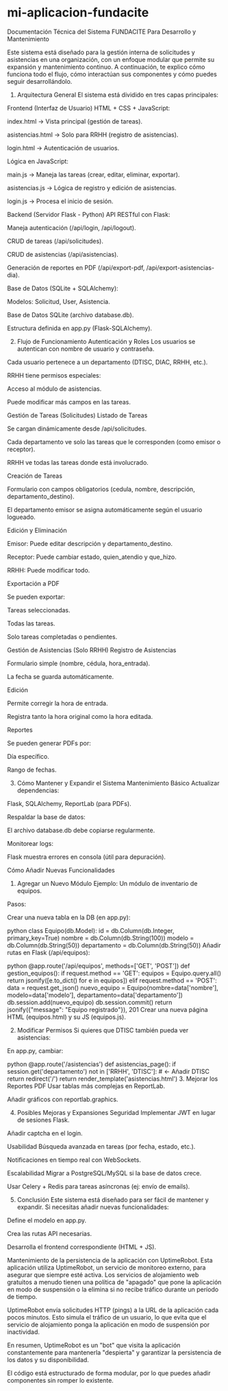 ﻿# mi-aplicacion-fundacite
Documentación Técnica del Sistema FUNDACITE
Para Desarrollo y Mantenimiento

Este sistema está diseñado para la gestión interna de solicitudes y asistencias en una organización, con un enfoque modular que permite su expansión y mantenimiento continuo. A continuación, te explico cómo funciona todo el flujo, cómo interactúan sus componentes y cómo puedes seguir desarrollándolo.

1. Arquitectura General
El sistema está dividido en tres capas principales:

Frontend (Interfaz de Usuario)
HTML + CSS + JavaScript:

index.html → Vista principal (gestión de tareas).

asistencias.html → Solo para RRHH (registro de asistencias).

login.html → Autenticación de usuarios.

Lógica en JavaScript:

main.js → Maneja las tareas (crear, editar, eliminar, exportar).

asistencias.js → Lógica de registro y edición de asistencias.

login.js → Procesa el inicio de sesión.

Backend (Servidor Flask - Python)
API RESTful con Flask:

Maneja autenticación (/api/login, /api/logout).

CRUD de tareas (/api/solicitudes).

CRUD de asistencias (/api/asistencias).

Generación de reportes en PDF (/api/export-pdf, /api/export-asistencias-dia).

Base de Datos (SQLite + SQLAlchemy):

Modelos: Solicitud, User, Asistencia.

Base de Datos
SQLite (archivo database.db).

Estructura definida en app.py (Flask-SQLAlchemy).

2. Flujo de Funcionamiento
Autenticación y Roles
Los usuarios se autentican con nombre de usuario y contraseña.

Cada usuario pertenece a un departamento (DTISC, DIAC, RRHH, etc.).

RRHH tiene permisos especiales:

Acceso al módulo de asistencias.

Puede modificar más campos en las tareas.

Gestión de Tareas (Solicitudes)
Listado de Tareas

Se cargan dinámicamente desde /api/solicitudes.

Cada departamento ve solo las tareas que le corresponden (como emisor o receptor).

RRHH ve todas las tareas donde está involucrado.

Creación de Tareas

Formulario con campos obligatorios (cedula, nombre, descripción, departamento_destino).

El departamento emisor se asigna automáticamente según el usuario logueado.

Edición y Eliminación

Emisor: Puede editar descripción y departamento_destino.

Receptor: Puede cambiar estado, quien_atendio y que_hizo.

RRHH: Puede modificar todo.

Exportación a PDF

Se pueden exportar:

Tareas seleccionadas.

Todas las tareas.

Solo tareas completadas o pendientes.

Gestión de Asistencias (Solo RRHH)
Registro de Asistencias

Formulario simple (nombre, cédula, hora_entrada).

La fecha se guarda automáticamente.

Edición

Permite corregir la hora de entrada.

Registra tanto la hora original como la hora editada.

Reportes

Se pueden generar PDFs por:

Día específico.

Rango de fechas.

3. Cómo Mantener y Expandir el Sistema
Mantenimiento Básico
Actualizar dependencias:

Flask, SQLAlchemy, ReportLab (para PDFs).

Respaldar la base de datos:

El archivo database.db debe copiarse regularmente.

Monitorear logs:

Flask muestra errores en consola (útil para depuración).

Cómo Añadir Nuevas Funcionalidades
1. Agregar un Nuevo Módulo
Ejemplo: Un módulo de inventario de equipos.

Pasos:

Crear una nueva tabla en la DB (en app.py):

python
class Equipo(db.Model):
    id = db.Column(db.Integer, primary_key=True)
    nombre = db.Column(db.String(100))
    modelo = db.Column(db.String(50))
    departamento = db.Column(db.String(50))
Añadir rutas en Flask (/api/equipos):

python
@app.route('/api/equipos', methods=['GET', 'POST'])
def gestion_equipos():
    if request.method == 'GET':
        equipos = Equipo.query.all()
        return jsonify([e.to_dict() for e in equipos])
    elif request.method == 'POST':
        data = request.get_json()
        nuevo_equipo = Equipo(nombre=data['nombre'], modelo=data['modelo'], departamento=data['departamento'])
        db.session.add(nuevo_equipo)
        db.session.commit()
        return jsonify({"message": "Equipo registrado"}), 201
Crear una nueva página HTML (equipos.html) y su JS (equipos.js).

2. Modificar Permisos
Si quieres que DTISC también pueda ver asistencias:

En app.py, cambiar:

python
@app.route('/asistencias')
def asistencias_page():
    if session.get('departamento') not in ['RRHH', 'DTISC']:  # ← Añadir DTISC
        return redirect('/')
    return render_template('asistencias.html')
3. Mejorar los Reportes PDF
Usar tablas más complejas en ReportLab.

Añadir gráficos con reportlab.graphics.

4. Posibles Mejoras y Expansiones
Seguridad
Implementar JWT en lugar de sesiones Flask.

Añadir captcha en el login.

Usabilidad
Búsqueda avanzada en tareas (por fecha, estado, etc.).

Notificaciones en tiempo real con WebSockets.

Escalabilidad
Migrar a PostgreSQL/MySQL si la base de datos crece.

Usar Celery + Redis para tareas asíncronas (ej: envío de emails).

5. Conclusión
Este sistema está diseñado para ser fácil de mantener y expandir. Si necesitas añadir nuevas funcionalidades:

Define el modelo en app.py.

Crea las rutas API necesarias.

Desarrolla el frontend correspondiente (HTML + JS).

Mantenimiento de la persistencia de la aplicación con UptimeRobot.
Esta aplicación utiliza UptimeRobot, un servicio de monitoreo externo, para asegurar que siempre esté activa. Los servicios de alojamiento web gratuitos a menudo tienen una política de "apagado" que pone la aplicación en modo de suspensión o la elimina si no recibe tráfico durante un período de tiempo.

UptimeRobot envía solicitudes HTTP (pings) a la URL de la aplicación cada pocos minutos. Esto simula el tráfico de un usuario, lo que evita que el servicio de alojamiento ponga la aplicación en modo de suspensión por inactividad.

En resumen, UptimeRobot es un "bot" que visita la aplicación constantemente para mantenerla "despierta" y garantizar la persistencia de los datos y su disponibilidad.

El código está estructurado de forma modular, por lo que puedes añadir componentes sin romper lo existente.
